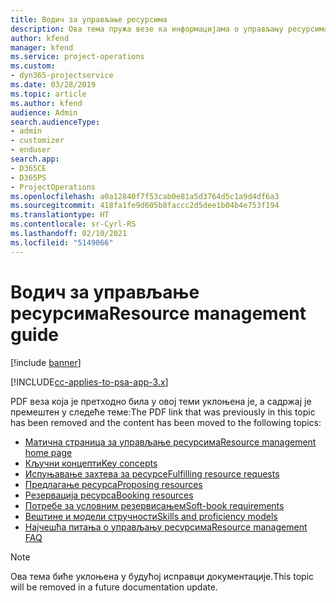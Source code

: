 ```yaml
---
title: Водич за управљање ресурсима
description: Ова тема пружа везе ка информацијама о управљању ресурсима у апликацији Project Service Automation
author: kfend
manager: kfend
ms.service: project-operations
ms.custom:
- dyn365-projectservice
ms.date: 03/28/2019
ms.topic: article
ms.author: kfend
audience: Admin
search.audienceType:
- admin
- customizer
- enduser
search.app:
- D365CE
- D365PS
- ProjectOperations
ms.openlocfilehash: a0a12840f7f53cab0e81a5d3764d5c1a9d4df6a3
ms.sourcegitcommit: 418fa1fe9d605b8faccc2d5dee1b04b4e753f194
ms.translationtype: HT
ms.contentlocale: sr-Cyrl-RS
ms.lasthandoff: 02/10/2021
ms.locfileid: "5149066"
---
```

# <a name="resource-management-guide"></a><span data-ttu-id="b4df8-103">Водич за управљање ресурсима</span><span class="sxs-lookup"><span data-stu-id="b4df8-103">Resource management guide</span></span>

[!include [banner](../../includes/psa-now-project-operations.md)]

[!INCLUDE[cc-applies-to-psa-app-3.x](../../includes/cc-applies-to-psa-app-3x.md)]

<span data-ttu-id="b4df8-104">PDF веза која је претходно била у овој теми уклоњена је, а садржај је премештен у следеће теме:</span><span class="sxs-lookup"><span data-stu-id="b4df8-104">The PDF link that was previously in this topic has been removed and the content has been moved to the following topics:</span></span>

- [<span data-ttu-id="b4df8-105">Матична страница за управљање ресурсима</span><span class="sxs-lookup"><span data-stu-id="b4df8-105">Resource management home page</span></span>](../resource-management-home-page.md)
- [<span data-ttu-id="b4df8-106">Кључни концепти</span><span class="sxs-lookup"><span data-stu-id="b4df8-106">Key concepts</span></span>](../reports-key-concepts.md)
- [<span data-ttu-id="b4df8-107">Испуњавање захтева за ресурсе</span><span class="sxs-lookup"><span data-stu-id="b4df8-107">Fulfilling resource requests</span></span>](../resource-management-fulfill-requests.md)
- [<span data-ttu-id="b4df8-108">Предлагање ресурса</span><span class="sxs-lookup"><span data-stu-id="b4df8-108">Proposing resources</span></span>](../resource-management-propose-resources.md)
- [<span data-ttu-id="b4df8-109">Резервација ресурса</span><span class="sxs-lookup"><span data-stu-id="b4df8-109">Booking resources</span></span>](../resource-management-book-resources-scheduleboard.md)
- [<span data-ttu-id="b4df8-110">Потребе за условним резервисањем</span><span class="sxs-lookup"><span data-stu-id="b4df8-110">Soft-book requirements</span></span>](../resource-management-softbook-requirements.md)
- [<span data-ttu-id="b4df8-111">Вештине и модели стручности</span><span class="sxs-lookup"><span data-stu-id="b4df8-111">Skills and proficiency models</span></span>](../resource-management-skills-proficiency.md)
- [<span data-ttu-id="b4df8-112">Најчешћа питања о управљању ресурсима</span><span class="sxs-lookup"><span data-stu-id="b4df8-112">Resource management FAQ</span></span>](../resource-management-faq.md)

> [!NOTE]
> <span data-ttu-id="b4df8-113">Ова тема биће уклоњена у будућој исправци документације.</span><span class="sxs-lookup"><span data-stu-id="b4df8-113">This topic will be removed in a future documentation update.</span></span> 
